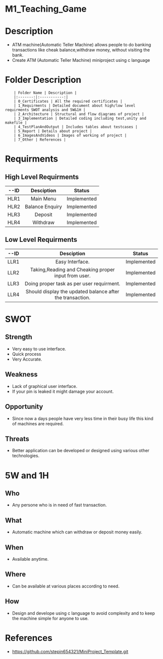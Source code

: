 # M1_Teaching_Game
# Description
 * ATM machine(Automatic Teller Machine) allows people to do banking transactions like cheak balance,withdraw money, without visiting the bank.
 * Create ATM (Automatic Teller Machine) miniproject using c language

# Folder Description
        | Folder Name | Description |
        |:-------:|:-----------:|
        | 0_Certificates | All the required certificates | 
        | 1_Requirments | Detailed document about high/low level requirments SWOT analysis and 5W&1H |
        | 2_Architecture | Structural and flow diagrams of project |
        | 3_Implementation | Detailed coding including test,unity and makefile |
        | 4_TestPlanAndOutput | Includes tables about testcases |
        | 5_Report | Details about project |
        | 6_ImagesAndVideos | Images of working of project |
        | 7_Other | References |
  

# Requirments
## High Level Requirments

| --ID | Desciption | Status |
|:------------:|:-----------:|:---------:|
 | HLR1 | Main Menu | Implemented |
 | HLR2 | Balance Enquiry | Implemented |
 | HLR3 | Deposit | Implemented |
 | HLR4 | Withdraw | Implemented |
    
## Low Level Requirments
  | --ID | Desciption | Status |
  |:------------:|:-----------:|:---------:|
  | LLR1 | Easy Interface. | Implemented |
  | LLR2 | Taking,Reading and Cheaking proper input from user. | Implemented |
  | LLR3 | Doing proper task as per user requirment. | Implemented |
  | LLR4 | Should display the updated balance after the transaction. | Implemented |

# SWOT
 ## Strength
  * Very easy to use interface.
  * Quick process
  * Very Accurate.

 ## Weakness
 * Lack of graphical user interface.
 * If your pin is leaked it might damage your account.

 ## Opportunity
 * Since now a days people have very less time in their busy life this kind of machines are required.

 ## Threats
 * Better application can be developed or designed using various other technologies.

# 5W and 1H
 ## Who
  * Any persone who is in need of fast transaction.

 ## What
  * Automatic machine which can withdraw or deposit money easily.

 ## When
  * Available anytime.

 ## Where 
  * Can be available at various places according to need.

 ## How
  * Design and develope using c language to avoid complexity and to keep the machine simple for anyone to use.

# References
 * https://github.com/stepin654321/MiniProject_Template.git